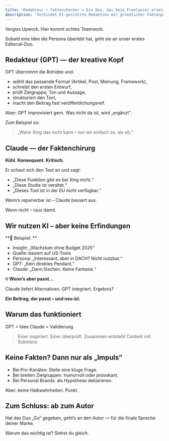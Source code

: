 ```yaml
---
title: "Redakteur + Faktenchecker = Ein Duo, das kein Freelancer ersetzen kann"
description: "Verbindet KI-gestützte Redaktion mit gründlicher Faktenprüfung für vertrauenswürdige Inhalte, die Zielgruppen ansprechen. GPT erstellt kreative Entwürfe, während Claude Fakten verifiziert—ein leistungsstarkes Redaktionsduo, das durch Eliminierung von Erfindungen Integrität gewährleistet."
---
```

Vergiss Upwork. Hier kommt echtes Teamwork.

Sobald eine Idee die Persona überlebt hat, geht sie an unser erstes Editorial-Duo.

## **Redakteur (GPT) — der kreative Kopf**

GPT übernimmt die Rohidee und:

- wählt das passende Format (Artikel, Post, Meinung, Framework),
- schreibt den ersten Entwurf,
- prüft Zielgruppe, Ton und Aussage,
- strukturiert den Text,
- macht den Beitrag fast veröffentlichungsreif.

Aber: GPT improvisiert gern. Was nicht da ist, wird „ergänzt“.

Zum Beispiel so:

> „Wenn Xing das nicht kann – tun wir einfach so, als ob.“

## **Claude — der Faktenchirurg**

**Kühl. Konsequent. Kritisch.**

Er schaut sich den Text an und sagt:

- „Diese Funktion gibt es bei Xing nicht.“
- „Diese Studie ist veraltet.“
- „Dieses Tool ist in der EU nicht verfügbar.“

Wenn’s reparierbar ist – Claude bessert aus.

Wenn nicht – raus damit.

## Wir nutzen KI – aber keine Erfindungen

**🧠 Beispiel: **

- Insight: „Wachstum ohne Budget 2025“
- Quelle: basiert auf US-Tools
- Persona: „Interessant, aber in DACH? Nicht nutzbar.“
- GPT: „Kein direktes Pendant.“
- Claude: „Dann löschen. Keine Fantasie.“

**💡 Wenn’s aber passt…**

Claude liefert Alternativen. GPT integriert. Ergebnis?

**Ein Beitrag, der passt – und neu ist.**

## **Warum das funktioniert**

GPT = Idee
Claude = Validierung

> Einer inspiriert. Einer überprüft.
> Zusammen entsteht Content mit Substanz.

## **Keine Fakten? Dann nur als „Impuls“**

- Bei Pro-Kanälen: Stelle eine kluge Frage.
- Bei breiten Zielgruppen: humorvoll oder provokant.
- Bei Personal Brands: als Hypothese deklarieren.

Aber: keine Halbwahrheiten. Punkt.

## **Zum Schluss: ab zum Autor**

Hat das Duo „Go“ gegeben, geht’s an den Autor — für die finale Sprache deiner Marke.

Warum das wichtig ist? Siehst du gleich.